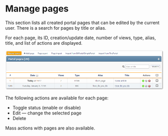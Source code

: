 # Manage pages
This section lists all created portal pages that can be edited by the current user. There is a search for pages by title or alias.

For each page, its ID, creation/update date, number of views, type, alias, title, and list of actions are displayed.

![](manage_pages.png)

The following actions are available for each page:
* Toggle status (enable or disable)
* Edit — change the selected page
* Delete

Mass actions with pages are also available.